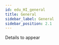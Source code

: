 ```yaml
---
id: edu_HI_general
title: General
sidebar_label: General
sidebar_position: 2.1
---
```


Details to appear
